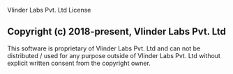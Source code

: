 Vlinder Labs Pvt. Ltd License

## Copyright (c) 2018-present, Vlinder Labs Pvt. Ltd

This software is proprietary of Vlinder Labs Pvt. Ltd and can not be distributed / used for any purpose outside of Vlinder Labs Pvt. Ltd without explicit written consent from the copyright owner.
